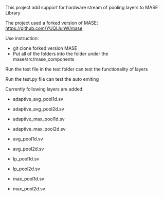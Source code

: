 This project add support for hardware stream of pooling layers to MASE Library

The project used a forked version of MASE: https://github.com/YUQIJunW/mase

Use instruction:
- git clone forked version MASE 
- Put all of the folders into the folder under the mase/src/mase_components

Run the test file in the test folder can test the functionality of layers

Run the test.py file can test the auto emiting 

Currently following layers are added:
- adaptive_avg_pool1d.sv

- adaptive_avg_pool2d.sv

- adaptive_max_pool1d.sv

- adaptive_max_pool2d.sv

- avg_pool1d.sv

- avg_pool2d.sv

- lp_pool1d.sv

- lp_pool2d.sv

- max_pool1d.sv

- max_pool2d.sv
